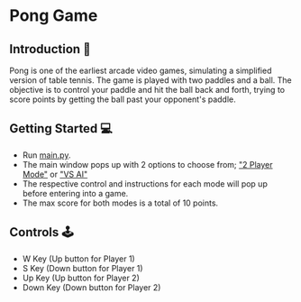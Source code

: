 # Pong Game

## **Introduction 📝**
Pong is one of the earliest arcade video games, simulating a simplified version of table tennis. The game is played with two paddles and a ball. The objective is to control your paddle and hit the ball back and forth, trying to score points by getting the ball past your opponent's paddle.

## **Getting Started 💻**
- Run [main.py](./main.py).
- The main window pops up with 2 options to choose from; ["2 Player Mode"](./pong2playermode.py) or ["VS AI"](./pongai.py)
- The respective control and instructions for each mode will pop up before entering into a game.
- The max score for both modes is a total of 10 points.

## **Controls 🕹**
- W Key (Up button for Player 1)
- S Key (Down button for Player 1)
- Up Key (Up button for Player 2)
- Down Key (Down button for Player 2)